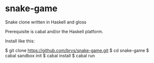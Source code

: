 snake-game
==========

Snake clone written in Haskell and gloss

Prerequisite is cabal and/or the Haskell platform.

Install like this:

  $ git clone https://github.com/brvs/snake-game.git
  $ cd snake-game
  $ cabal sandbox init
  $ cabal install
  $ cabal run
